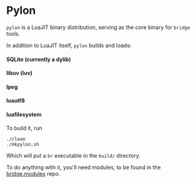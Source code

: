 # Pylon

`pylon` is a LuaJIT binary distribution, serving as the core binary for `bridge` tools.

In addition to LuaJIT itself, `pylon` builds and loads:

#### SQLite (currently a dylib)

#### libuv (luv)

#### lpeg

#### luautf8

#### luafilesystem

To build it, run

```
./clean
./mkpylon.sh
```

Which will put a `br` executable in the `build/` directory.

To do anything with it, you'll need modules, to be found in the
[bridge.modules](https://gitlab.com/special-circumstance/bridge.modules) repo.